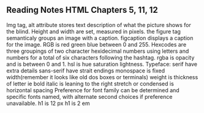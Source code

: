 ## Reading Notes HTML Chapters 5, 11, 12
Img tag, alt attribute stores text description of what the picture shows for the
blind.  Height and width are set, measured in pixels. the figure tag semanticaly 
groups an image with a caption. figcaption displays a caption for the image.
RGB is red green blue between 0 and 255. Hexcodes are three groupings of two
character hexidecimal numbers using letters and numbers for a total of six
characters following the hashtag. rgba is opacity and is between 0 and 1.
hsl is hue saturation lightness.
Typeface:
serif have extra details
sans-serif have strait endings
monospace is fixed width(remember it looks like old dos boxes or terminals)
weight is thickness of letter ie bold
italic is leaning to the right
stretch or condensed is horizontal spacing
Preference for font family can be determined and specific fonts named, with 
alternate second choices if preference unavailable.
h1 is 12 px
h1 is 2 em